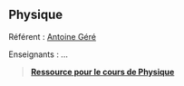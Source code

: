 ## Physique

Référent : [Antoine Géré](mailto:a.gere@istom.fr)

Enseignants : ...

> [**Ressource pour le cours de Physique**](https://istom-my.sharepoint.com/:f:/g/personal/a_gere_istom_fr/Ep2yDgQrcwBHnX1Q1aF7FT4Bnl5C5O1fj_1LvQE4zwAx3Q?e=d0iuaF)